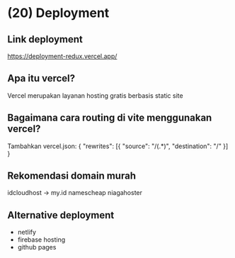 # (20) Deployment

## Link deployment
https://deployment-redux.vercel.app/
## Apa itu vercel?
Vercel merupakan layanan hosting gratis berbasis static site

## Bagaimana cara routing di vite menggunakan vercel?
Tambahkan vercel.json:
{
"rewrites": [{ "source": "/(.*)", "destination": "/" }]
}

## Rekomendasi domain murah
idcloudhost -> my.id
namescheap
niagahoster

## Alternative deployment
- netlify
- firebase hosting
- github pages
